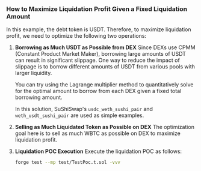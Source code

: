 ### How to Maximize Liquidation Profit Given a Fixed Liquidation Amount

In this example, the debt token is USDT. Therefore, to maximize liquidation profit, we need to optimize the following two operations:

1. **Borrowing as Much USDT as Possible from DEX**
   Since DEXs use CPMM (Constant Product Market Maker), borrowing large amounts of USDT can result in significant slippage. One way to reduce the impact of slippage is to borrow different amounts of USDT from various pools with larger liquidity.

   You can try using the Lagrange multiplier method to quantitatively solve for the optimal amount to borrow from each DEX given a fixed total borrowing amount.

   In this solution, SuShiSwap's `usdc_weth_sushi_pair` and `weth_usdt_sushi_pair` are used as simple examples.

2. **Selling as Much Liquidated Token as Possible on DEX**
   The optimization goal here is to sell as much WBTC as possible on DEX to maximize liquidation profit.

3. **Liquidation POC Execution**
   Execute the liquidation POC as follows:
   ```sh
   forge test --mp test/TestPoc.t.sol -vvv 
   ```